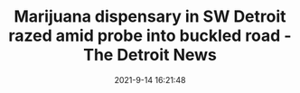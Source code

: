 ---
"title": "Marijuana dispensary in SW Detroit razed amid probe into buckled road - The Detroit News"
"date": "2021-9-14 16:21:48"
"feed_name": "GOOGLENEWSINDUSTRIAL"
"feed_website": "https://news.google.com/search?q=industrial%2Bincident&hl=en-US&gl=US&ceid=US:en"
"feed_rss": "https://news.google.com/rss/search?q=industrial%2Bincident&hl=en-US&gl=US&ceid=US:en"
"link": "https://www.detroitnews.com/story/news/local/detroit-city/2021/09/14/building-razed-amid-probe-ito-what-buckled-road-sw-detroit/8331416002/"
"file": "_posts/2021-1-1-d5506a9ed2e9214876a5d6a003baf4b3bd2e9291.md"
"accident": "0"
"drilling": "0"
"dead": "0"
"injured": "0"
---